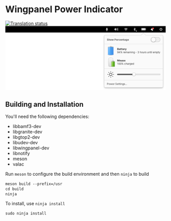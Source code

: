 # Wingpanel Power Indicator
[![Translation status](https://l10n.elementary.io/widgets/wingpanel/-/wingpanel-indicator-power/svg-badge.svg)](https://l10n.elementary.io/engage/wingpanel/?utm_source=widget)
![Screenshot](data/screenshot.png?raw=true)

## Building and Installation

You'll need the following dependencies:

* libbamf3-dev
* libgranite-dev
* libgtop2-dev
* libudev-dev
* libwingpanel-dev
* libnotify
* meson
* valac

Run `meson` to configure the build environment and then `ninja` to build

    meson build --prefix=/usr
    cd build
    ninja

To install, use `ninja install`

    sudo ninja install
